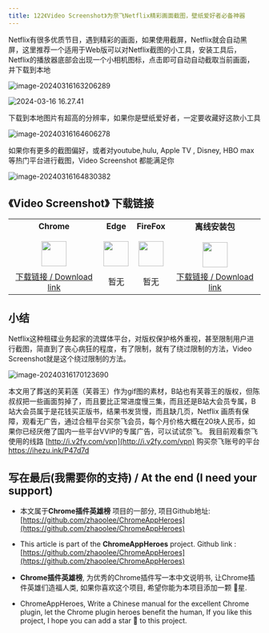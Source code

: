 ```yaml
---
title: 122《Video Screenshot》为奈飞Netflix精彩画面截图，壁纸爱好者必备神器
---
```


Netflix有很多优质节目，遇到精彩的画面，如果使用截屏，Netflix就会自动黑屏，这里推荐一个适用于Web版可以对Netflix截图的小工具，安装工具后，Netflix的播放器底部会出现一个小相机图标，点击即可自动自动截取当前画面，并下载到本地



![image-20240316163206289](https://cdn.fangyuanxiaozhan.com/assets/1710577928784yeQZk8W4.png)

![2024-03-16 16.27.41](https://cdn.fangyuanxiaozhan.com/assets/1710577847018J8m0jEzc.gif)

下载到本地图片有超高的分辨率，如果你是壁纸爱好者，一定要收藏好这款小工具





![image-20240316164606278](https://cdn.fangyuanxiaozhan.com/assets/1710578767601RZXH8fEM.png)





如果你有更多的截图偏好，或者对youtube,hulu, Apple TV , Disney, HBO max 等热门平台进行截图，Video Screenshot 都能满足你


![image-20240316164830382](https://cdn.fangyuanxiaozhan.com/assets/1710578910967paiJ418w.png)

## 《Video Screenshot》 下载链接


<table style="table-layout: fixed;">
<tbody>
<tr>
<td><div style="text-align: center;"><div style="font-weight: bold">Chrome</div><br/><div style="text-align: center;"><img  style="width:50px; height:auto;" src="https://v2fy.com/asset/0i/ChromeAppHeroes/page/001_markdown_here.assets/chromeappheroes-chrome-icon.png"/></div></div></td>
<td><div style="text-align: center;" ><div style="font-weight: bold">Edge</div><br/><div><img style="width:50px; height:auto;" src="https://v2fy.com/asset/0i/ChromeAppHeroes/page/001_markdown_here.assets/chromeappheroes-edge-icon.png"/></div></div></td>
<td><div style="text-align: center;" ><div style="font-weight: bold">FireFox</div><br/><div style="text-align: center;"><img  style="width:50px; height:auto;" src="https://v2fy.com/asset/0i/ChromeAppHeroes/page/001_markdown_here.assets/chromeappheroes-firefox-icon.png"/></div></div></td>
<td><div style="text-align: center;" ><div style="font-weight: bold">离线安装包</div><br/><div style="text-align: center;"><img  style="width:50px; height:auto;" src="https://v2fy.com/asset/0i/ChromeAppHeroes/page/001_markdown_here.assets/chromeappheroes-github-download.png"/></div></div></td>
</tr>
<tr>
<td>
<div style="text-align: center;">
<a  href="https://chrome.google.com/webstore/detail/ppkojackhibeogijphhfnamhemklmial">下载链接 / Download link</a>
</div>
</td>
<td>
<div style="text-align: center;">
暂无
</div>
</td>
<td>
<div style="text-align: center;">
暂无
</div>
</td>
<td>
<div style="text-align: center;"><a  href="https://cdn.jsdelivr.net/gh/zhaoolee/ChromeAppHeroes/backup/122-video-screenshot.zip">下载链接 / Download link</a></div>
</td>
</tbody>
</table>


## 小结



Netflix这种租碟业务起家的流媒体平台，对版权保护格外重视，甚至限制用户进行截图，简直到了丧心病狂的程度，有了限制，就有了绕过限制的方法，Video Screenshot就是这个绕过限制的方法。

![image-20240316170123690](https://cdn.fangyuanxiaozhan.com/assets/1710579684925Gi1EKZse.png)

本文用了葬送的芙莉莲（芙蓉王）作为gif图的素材，B站也有芙蓉王的版权，但陈叔叔把一些画面剪掉了，而且要比正常进度慢三集，而且还是B站大会员专属，B站大会员属于是花钱买正版书，结果书发货慢，而且缺几页，Netflix 画质有保障，观看无广告，通过合租平台买奈飞会员，每个月价格大概在20块人民币，如果你已经厌倦了国内一些平台VVIP的专属广告，可以试试奈飞。 我目前观看奈飞使用的线路 [http://i.v2fy.com/vpn](http://i.v2fy.com/vpn) 购买奈飞账号的平台 https://ihezu.ink/P47d7d






## 写在最后(我需要你的支持) / At the end (I need your support)

- 本文属于**Chrome插件英雄榜** 项目的一部分, 项目Github地址: [https://github.com/zhaoolee/ChromeAppHeroes](https://github.com/zhaoolee/ChromeAppHeroes)


- This article is part of the **ChromeAppHeroes** project. Github link : [https://github.com/zhaoolee/ChromeAppHeroes](https://github.com/zhaoolee/ChromeAppHeroes) 

- **Chrome插件英雄榜**, 为优秀的Chrome插件写一本中文说明书, 让Chrome插件英雄们造福人类, 如果你喜欢这个项目, 希望你能为本项目添加一颗 🌟星.

- ChromeAppHeroes, Write a Chinese manual for the excellent Chrome plugin, let the Chrome plugin heroes benefit the human, If you like this project, I hope you can add a star 🌟 to this project.

